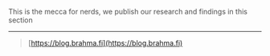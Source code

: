 <span style="color:#505050">This is the mecca for nerds, we publish our research and findings in this section</span>

---

> [https://blog.brahma.fi](https://blog.brahma.fi)
